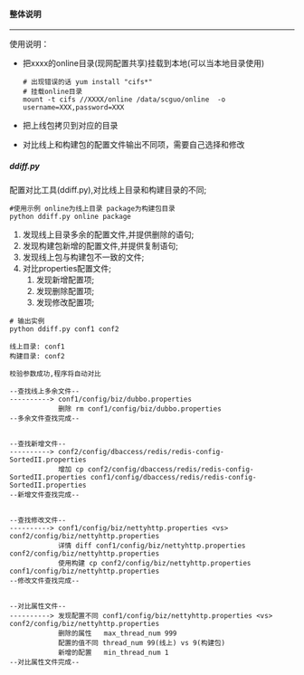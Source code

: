 #### 整体说明

***

使用说明：

* 把xxxx的online目录(现网配置共享)挂载到本地(可以当本地目录使用)

  ```shell
  # 出现错误的话 yum install "cifs*"
  # 挂载online目录
  mount -t cifs //XXXX/online /data/scguo/online  -o username=XXX,password=XXX
  ```


* 把上线包拷贝到对应的目录
* 对比线上和构建包的配置文件输出不同项，需要自己选择和修改

##### ddiff.py

配置对比工具(ddiff.py),对比线上目录和构建目录的不同;

```shell
#使用示例 online为线上目录 package为构建包目录
python ddiff.py online package
```

1. 发现线上目录多余的配置文件,并提供删除的语句;
2. 发现构建包新增的配置文件,并提供复制语句;
3. 发现线上包与构建包不一致的文件;
4. 对比properties配置文件;
   1. 发现新增配置项;
   2. 发现删除配置项;
   3. 发现修改配置项;




```shell
# 输出实例
python ddiff.py conf1 conf2

线上目录: conf1
构建目录: conf2

校验参数成功,程序将自动对比

--查找线上多余文件--
----------> conf1/config/biz/dubbo.properties
            删除 rm conf1/config/biz/dubbo.properties
--多余文件查找完成--


--查找新增文件--
----------> conf2/config/dbaccess/redis/redis-config-SortedII.properties
            增加 cp conf2/config/dbaccess/redis/redis-config-SortedII.properties conf1/config/dbaccess/redis/redis-config-SortedII.properties
--新增文件查找完成--


--查找修改文件--
----------> conf1/config/biz/nettyhttp.properties <vs> conf2/config/biz/nettyhttp.properties
            详情 diff conf1/config/biz/nettyhttp.properties conf2/config/biz/nettyhttp.properties
            使用构建 cp conf2/config/biz/nettyhttp.properties conf1/config/biz/nettyhttp.properties
--修改文件查找完成--


--对比属性文件--
----------> 发现配置不同 conf1/config/biz/nettyhttp.properties <vs> conf2/config/biz/nettyhttp.properties
            删除的属性   max_thread_num 999
            配置的值不同 thread_num 99(线上) vs 9(构建包)
            新增的配置   min_thread_num 1
--对比属性文件完成--
```
